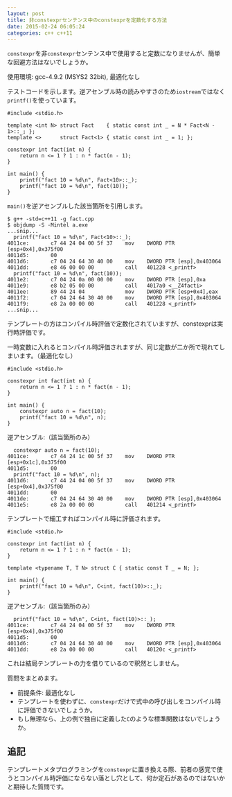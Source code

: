 ```yaml
---
layout: post
title: 非constexprセンテンス中のconstexprを定数化する方法
date: 2015-02-24 06:05:24
categories: c++ c++11
---
```

<p><code>constexpr</code>を非<code>constexpr</code>センテンス中で使用すると定数になりませんが、簡単な回避方法はないでしょうか。</p>

<p>使用環境: gcc-4.9.2 (MSYS2 32bit), 最適化なし</p>

<p>テストコードを示します。逆アセンブル時の読みやすさのため<code>iostream</code>ではなく<code>printf()</code>を使っています。</p>

<pre><code>#include &lt;stdio.h&gt;

template &lt;int N&gt; struct Fact    { static const int _ = N * Fact&lt;N - 1&gt;::_; };
template &lt;&gt;      struct Fact&lt;1&gt; { static const int _ = 1; };

constexpr int fact(int n) {
    return n &lt;= 1 ? 1 : n * fact(n - 1);
}

int main() {
    printf("fact 10 = %d\n", Fact&lt;10&gt;::_);
    printf("fact 10 = %d\n", fact(10));
}
</code></pre>

<p><code>main()</code>を逆アセンブルした該当箇所を引用します。</p>

<pre><code>$ g++ -std=c++11 -g fact.cpp
$ objdump -S -Mintel a.exe
...snip...
  printf("fact 10 = %d\n", Fact&lt;10&gt;::_);
4011ce:       c7 44 24 04 00 5f 37    mov    DWORD PTR [esp+0x4],0x375f00
4011d5:       00
4011d6:       c7 04 24 64 30 40 00    mov    DWORD PTR [esp],0x403064
4011dd:       e8 46 00 00 00          call   401228 &lt;_printf&gt;
  printf("fact 10 = %d\n", fact(10));
4011e2:       c7 04 24 0a 00 00 00    mov    DWORD PTR [esp],0xa
4011e9:       e8 b2 05 00 00          call   4017a0 &lt;__Z4facti&gt;
4011ee:       89 44 24 04             mov    DWORD PTR [esp+0x4],eax
4011f2:       c7 04 24 64 30 40 00    mov    DWORD PTR [esp],0x403064
4011f9:       e8 2a 00 00 00          call   401228 &lt;_printf&gt;
...snip...
</code></pre>

<p>テンプレートの方はコンパイル時評価で定数化されていますが、constexprは実行時評価です。</p>

<p>一時変数に入れるとコンパイル時評価されますが、同じ定数が二か所で現れてしまいます。（最適化なし）</p>

<pre><code>#include &lt;stdio.h&gt;

constexpr int fact(int n) {
    return n &lt;= 1 ? 1 : n * fact(n - 1);
}

int main() {
    constexpr auto n = fact(10);
    printf("fact 10 = %d\n", n);
}
</code></pre>

<p>逆アセンブル:（該当箇所のみ）</p>

<pre><code>  constexpr auto n = fact(10);
4011ce:       c7 44 24 1c 00 5f 37    mov    DWORD PTR [esp+0x1c],0x375f00
4011d5:       00
  printf("fact 10 = %d\n", n);
4011d6:       c7 44 24 04 00 5f 37    mov    DWORD PTR [esp+0x4],0x375f00
4011dd:       00
4011de:       c7 04 24 64 30 40 00    mov    DWORD PTR [esp],0x403064
4011e5:       e8 2a 00 00 00          call   401214 &lt;_printf&gt;
</code></pre>

<p>テンプレートで細工すればコンパイル時に評価されます。</p>

<pre><code>#include &lt;stdio.h&gt;

constexpr int fact(int n) {
    return n &lt;= 1 ? 1 : n * fact(n - 1);
}

template &lt;typename T, T N&gt; struct C { static const T _ = N; };

int main() {
    printf("fact 10 = %d\n", C&lt;int, fact(10)&gt;::_);
}
</code></pre>

<p>逆アセンブル:（該当箇所のみ）</p>

<pre><code>  printf("fact 10 = %d\n", C&lt;int, fact(10)&gt;::_);
4011ce:       c7 44 24 04 00 5f 37    mov    DWORD PTR [esp+0x4],0x375f00
4011d5:       00
4011d6:       c7 04 24 64 30 40 00    mov    DWORD PTR [esp],0x403064
4011dd:       e8 2a 00 00 00          call   40120c &lt;_printf&gt;
</code></pre>

<p>これは結局テンプレートの力を借りているので釈然としません。</p>

<p>質問をまとめます。</p>

<ul>
<li>前提条件: 最適化なし</li>
<li>テンプレートを使わずに、<code>constexpr</code>だけで式中の呼び出しをコンパイル時に評価できないでしょうか。</li>
<li>もし無理なら、上の例で独自に定義した<code>C</code>のような標準関数はないでしょうか。</li>
</ul>

<h2>追記</h2>

<p>テンプレートメタプログラミングを<code>constexpr</code>に置き換える際、前者の感覚で使うとコンパイル時評価にならない落とし穴として、何か定石があるのではないかと期待した質問です。</p>

